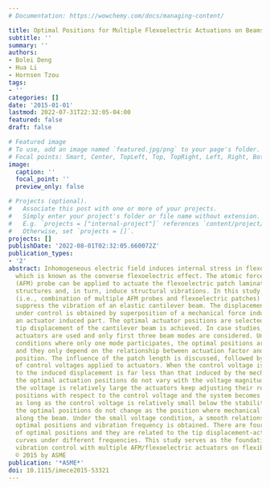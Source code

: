 ```yaml
---
# Documentation: https://wowchemy.com/docs/managing-content/

title: Optimal Positions for Multiple Flexoelectric Actuations on Beams
subtitle: ''
summary: ''
authors:
- Bolei Deng
- Hua Li
- Hornsen Tzou
tags:
- ''
categories: []
date: '2015-01-01'
lastmod: 2022-07-31T22:32:05-04:00
featured: false
draft: false

# Featured image
# To use, add an image named `featured.jpg/png` to your page's folder.
# Focal points: Smart, Center, TopLeft, Top, TopRight, Left, Right, BottomLeft, Bottom, BottomRight.
image:
  caption: ''
  focal_point: ''
  preview_only: false

# Projects (optional).
#   Associate this post with one or more of your projects.
#   Simply enter your project's folder or file name without extension.
#   E.g. `projects = ["internal-project"]` references `content/project/deep-learning/index.md`.
#   Otherwise, set `projects = []`.
projects: []
publishDate: '2022-08-01T02:32:05.660072Z'
publication_types:
- '2'
abstract: Inhomogeneous electric field induces internal stress in flexoelectric materials,
  which is known as the converse flexoelectric effect. The atomic force microscope
  (AFM) probe can be applied to actuate the flexoelectric patch laminated on flexible
  structures and, in turn, induce structural vibrations. In this study, multiple actuators
  (i.e., combination of multiple AFM probes and flexoelectric patches) are used to
  suppress the vibration of an elastic cantilever beam. The displacement of the beam
  under control is obtained by superposition of a mechanical force induced part and
  an actuator induced part. The optimal actuator positions are selected when the minimal
  tip displacement of the cantilever beam is achieved. In case studies, only three
  actuators are used and only first three beam modes are considered. Under resonance
  conditions where only one mode participates, the optimal positions are obtained
  and they only depend on the relationship between actuation factor and actuator’s
  position. The influence of the patch length is discussed, followed by the analysis
  of control voltages applied to actuators. When the control voltage is so small as
  to the induced displacement is far less than that induced by the mechanical force,
  the optimal actuation positions do not vary with the voltage magnitude; while when
  the voltage is relatively large the actuators keep adjusting their relative optimal
  positions with respect to the control voltage and the system becomes unstable. Furthermore,
  as long as the control voltage is relatively small below the stability threshold,
  the optimal positions do not change as the position where mechanical force placed
  along the beam. Under the small voltage condition, a smooth relationship between
  optimal positions and vibration frequency is obtained. There are four jump points
  of optimal positions and they are related to the tip displacement-actuator position
  curves under different frequencies. This study serves as the foundation of flexoelectric
  vibration control with multiple AFM/flexoelectric actuators on flexible structures.Copyright
  © 2015 by ASME
publication: '*ASME*'
doi: 10.1115/imece2015-53321
---
```

